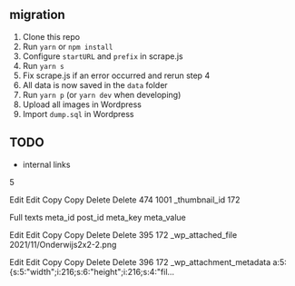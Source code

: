 ## migration

1. Clone this repo
2. Run `yarn` or `npm install`
3. Configure `startURL` and `prefix` in scrape.js
4. Run `yarn s`
5. Fix scrape.js if an error occurred and rerun step 4
6. All data is now saved in the `data` folder
7. Run `yarn p` (or `yarn dev` when developing)
8. Upload all images in Wordpress
9. Import `dump.sql` in Wordpress

## TODO

- internal links

5

Edit Edit
Copy Copy
Delete Delete
474
1001
\_thumbnail_id
172

Full texts
meta_id
post_id
meta_key
meta_value

Edit Edit
Copy Copy
Delete Delete
395
172
\_wp_attached_file
2021/11/Onderwijs2x2-2.png

Edit Edit
Copy Copy
Delete Delete
396
172
\_wp_attachment_metadata
a:5:{s:5:"width";i:216;s:6:"height";i:216;s:4:"fil...

